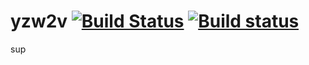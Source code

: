 # yzw2v [![Build Status](https://travis-ci.org/yazevnul/yzw2v.svg?branch=master)](https://travis-ci.org/yazevnul/yzw2v) [![Build status](https://ci.appveyor.com/api/projects/status/losu8n486qkbqcxn?svg=true)](https://ci.appveyor.com/project/yazevnul/yzw2v)
sup

